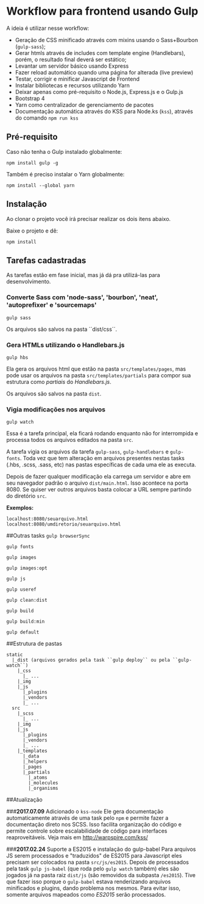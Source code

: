 # Workflow para frontend usando Gulp

A ideia é utilizar nesse workflow:

* Geração de CSS minificado através com mixins usando o Sass+Bourbon (``gulp-sass``);
* Gerar htmls através de includes com template engine (Handlebars), porém, o resultado final deverá ser estático;
* Levantar um servidor básico usando Express
* Fazer reload automático quando uma página for alterada (live preview)
* Testar, corrigir e minificar Javascript de Frontend
* Instalar bibliotecas e recursos utilizando Yarn
* Deixar apenas como pré-requisito o Node.js, Express.js e o Gulp.js
* Bootstrap 4
* Yarn como centralizador de gerenciamento de pacotes
* Documentação automática através do KSS para Node.ks (``kss``), através do comando `npm run kss`


## Pré-requisito

Caso não tenha o Gulp instalado globalmente:

``npm install gulp -g``

Também é preciso instalar o Yarn globalmente:

``npm install --global yarn``

## Instalação

Ao clonar o projeto você irá precisar realizar os dois itens abaixo.

Baixe o projeto e dê:

``npm install``


## Tarefas cadastradas

As tarefas estão em fase inicial, mas já dá pra utilizá-las para desenvolvimento.

### Converte Sass com 'node-sass', 'bourbon', 'neat', 'autoprefixer' e 'sourcemaps'

``gulp sass``

Os arquivos são salvos na pasta ´´dist/css´´.

### Gera HTMLs utilizando o Handlebars.js

``gulp hbs``

Ela gera os arquivos html que estão na pasta ``src/templates/pages``, mas pode usar os arquivos na pasta ``src/templates/partials`` para compor sua estrutura como *partiais* do *Handlebars.js*.

Os arquivos são salvos na pasta ``dist``.

### Vigia modificações nos arquivos

``gulp watch``

Essa é a tarefa principal, ela ficará rodando enquanto não for interrompida e processa todos os arquivos editados na pasta ``src``.

A tarefa vigia os arquivos da tarefa ``gulp-sass``, ``gulp-handlebars`` e ``gulp-fonts``. Toda vez que tem alteração em arquivos presentes nestas tasks (.hbs, .scss, .sass, etc) nas pastas específicas de cada uma ele as executa.

Depois de fazer qualquer modificação ela carrega um servidor e abre em seu navegador padrão o arquivo ``dist/main.html``. Isso acontece na porta 8080. Se quiser ver outros arquivos basta colocar a URL sempre partindo do diretório ``src``.

**Exemplos:**

```
localhost:8080/seuarquivo.html
localhost:8080/umdiretorio/seuarquivo.html
```

##Outras tasks
``gulp browserSync``

``gulp fonts``

``gulp images``

``gulp images:opt``

``gulp js``

``gulp useref``

``gulp clean:dist``

``gulp build``

``gulp build:min``

``gulp default``

##Estrutura de pastas

```
static
  |_dist (arquivos gerados pela task ``gulp deploy`` ou pela ``gulp-watch``)
    |_css
      |_ ...
    |_img
    |_js
      |_plugins
      |_vendors
      |_ ...
  src
    |_scss
      |_ ...
    |_img
    |_js
      |_plugins
      |_vendors
      |_ ...
    |_templates
      |_data
      |_helpers
      |_pages
      |_partials
        |_atoms
        |_molecules
        |_organisms
```

##Atualização

###**2017.07.09** Adicionado o `kss-node`
Ele gera documentação automaticamente através de uma task pelo `npm` e permite fazer a documentação direto nos SCSS. Isso facilita organização do código e permite controle sobre escalabilidade de código para interfaces reaproveitáveis. Veja mais em http://warpspire.com/kss/

###**2017.02.24** Suporte a ES2015 e instalação do gulp-babel
Para arquivos JS serem processados e "traduzidos" de ES2015 para Javascript eles precisam ser colocados na pasta `src/js/es2015`. Depois de processados pela task `gulp js-babel` (que roda pelo `gulp watch` também) eles são jogados já na pasta raiz `dist/js` (são removidos da subpasta `/es2015`). Tive que fazer isso porque o `gulp-babel` estava renderizando arquivos minificados e plugins, dando problema nos mesmos. Para evitar isso, somente arquivos mapeados como *ES2015* serão processados.
